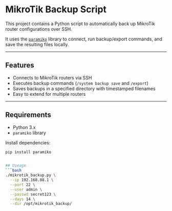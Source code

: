 # MikroTik Backup Script

This project contains a Python script to automatically back up MikroTik router configurations over SSH.

It uses the [`paramiko`](https://www.paramiko.org/) library to connect, run backup/export commands, and save the resulting files locally.

---

## Features

- Connects to MikroTik routers via SSH
- Executes backup commands (`/system backup save` and `/export`)
- Saves backups in a specified directory with timestamped filenames
- Easy to extend for multiple routers

---

## Requirements

- Python 3.x
- `paramiko` library

Install dependencies:

```bash
pip install paramiko


## Useage
```bash
./mikrotik_backup.py \
  --ip 192.168.88.1 \
  --port 22 \
  --user admin \
  --passwd secret123 \
  --days 14 \
  --dir /opt/mikrotik_backup/
